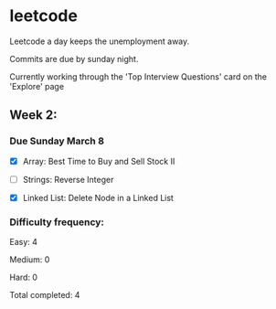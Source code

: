 # leetcode
Leetcode a day keeps the unemployment away.

Commits are due by sunday night.

Currently working through the 'Top Interview Questions' card on the 'Explore'
page

## Week 2:

### Due Sunday March 8
- [x] Array: Best Time to Buy and Sell Stock II

- [ ] Strings: Reverse Integer

- [x] Linked List: Delete Node in a Linked List 


### Difficulty frequency:
Easy: 4

Medium: 0

Hard: 0

Total completed: 4




